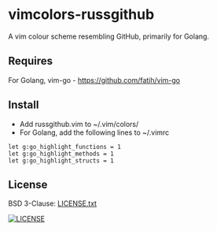 # vimcolors-russgithub
A vim colour scheme resembling GitHub, primarily for Golang.

## Requires
For Golang, vim-go - https://github.com/fatih/vim-go

## Install
* Add russgithub.vim to ~/.vim/colors/
* For Golang, add the following lines to ~/.vimrc
```
let g:go_highlight_functions = 1
let g:go_highlight_methods = 1
let g:go_highlight_structs = 1
```

## License
BSD 3-Clause: [LICENSE.txt](LICENSE.txt)

[<img alt="LICENSE" src="http://img.shields.io/pypi/l/Django.svg?style=flat-square"/>](LICENSE.txt)
